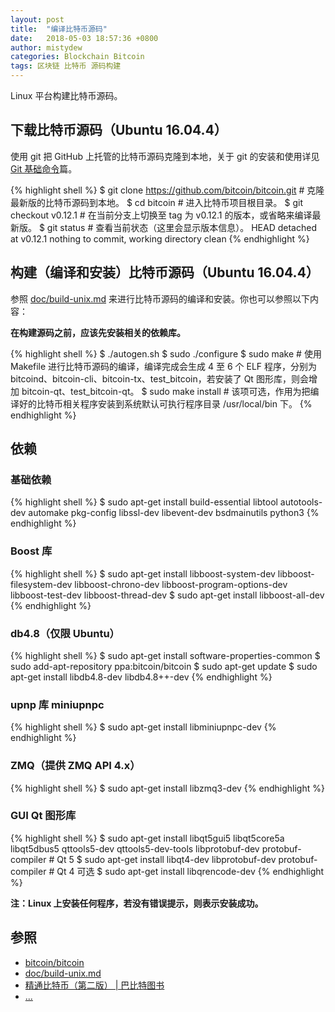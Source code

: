 ```yaml
---
layout: post
title:  "编译比特币源码"
date:   2018-05-03 18:57:36 +0800
author: mistydew
categories: Blockchain Bitcoin
tags: 区块链 比特币 源码构建
---
```

Linux 平台构建比特币源码。

## 下载比特币源码（Ubuntu 16.04.4）
使用 git 把 GitHub 上托管的比特币源码克隆到本地，关于 git 的安装和使用详见 [Git 基础命令](/2018/04/30/git-commands)篇。

{% highlight shell %}
$ git clone https://github.com/bitcoin/bitcoin.git # 克隆最新版的比特币源码到本地。
$ cd bitcoin # 进入比特币项目根目录。
$ git checkout v0.12.1 # 在当前分支上切换至 tag 为 v0.12.1 的版本，或省略来编译最新版。
$ git status # 查看当前状态（这里会显示版本信息）。
HEAD detached at v0.12.1
nothing to commit, working directory clean
{% endhighlight %}

## 构建（编译和安装）比特币源码（Ubuntu 16.04.4）
参照 [doc/build-unix.md](https://github.com/bitcoin/bitcoin/blob/master/doc/build-unix.md) 来进行比特币源码的编译和安装。你也可以参照以下内容：

**在构建源码之前，应该先安装相关的依赖库。**

{% highlight shell %}
$ ./autogen.sh
$ sudo ./configure
$ sudo make # 使用 Makefile 进行比特币源码的编译，编译完成会生成 4 至 6 个 ELF 程序，分别为 bitcoind、bitcoin-cli、bitcoin-tx、test_bitcoin，若安装了 Qt 图形库，则会增加 bitcoin-qt、test_bitcoin-qt。
$ sudo make install # 该项可选，作用为把编译好的比特币相关程序安装到系统默认可执行程序目录 /usr/local/bin 下。
{% endhighlight %}

## 依赖

### 基础依赖

{% highlight shell %}
$ sudo apt-get install build-essential libtool autotools-dev automake pkg-config libssl-dev libevent-dev bsdmainutils python3
{% endhighlight %}

### Boost 库

{% highlight shell %}
$ sudo apt-get install libboost-system-dev libboost-filesystem-dev libboost-chrono-dev libboost-program-options-dev libboost-test-dev libboost-thread-dev
$ sudo apt-get install libboost-all-dev
{% endhighlight %}

### db4.8（仅限 Ubuntu）

{% highlight shell %}
$ sudo apt-get install software-properties-common
$ sudo add-apt-repository ppa:bitcoin/bitcoin
$ sudo apt-get update
$ sudo apt-get install libdb4.8-dev libdb4.8++-dev
{% endhighlight %}

### upnp 库 miniupnpc

{% highlight shell %}
$ sudo apt-get install libminiupnpc-dev
{% endhighlight %}

### ZMQ（提供 ZMQ API 4.x）

{% highlight shell %}
$ sudo apt-get install libzmq3-dev
{% endhighlight %}

### GUI Qt 图形库

{% highlight shell %}
$ sudo apt-get install libqt5gui5 libqt5core5a libqt5dbus5 qttools5-dev qttools5-dev-tools libprotobuf-dev protobuf-compiler # Qt 5
$ sudo apt-get install libqt4-dev libprotobuf-dev protobuf-compiler # Qt 4 可选
$ sudo apt-get install libqrencode-dev
{% endhighlight %}

**注：Linux 上安装任何程序，若没有错误提示，则表示安装成功。**

## 参照
* [bitcoin/bitcoin](https://github.com/bitcoin/bitcoin)
* [doc/build-unix.md](https://github.com/bitcoin/bitcoin/blob/master/doc/build-unix.md)
* [精通比特币（第二版） \| 巴比特图书](http://book.8btc.com/masterbitcoin2cn)
* [...](https://github.com/mistydew/blockchain)
